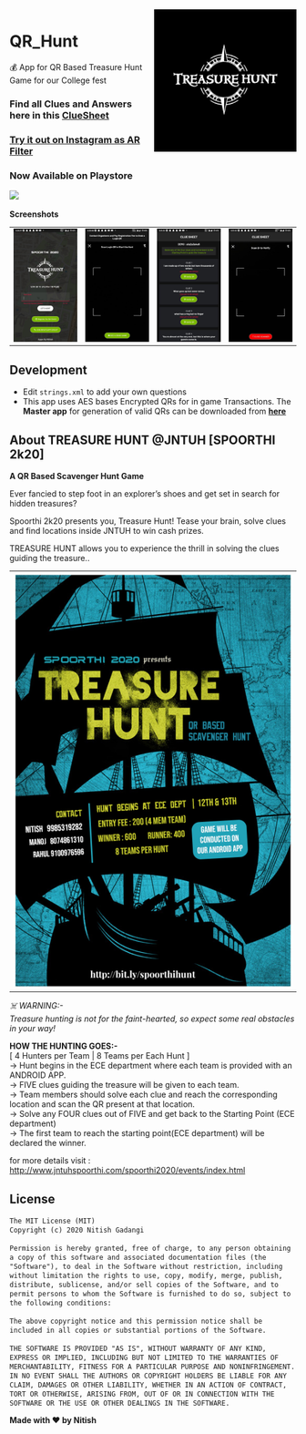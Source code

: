 <img src="./screenshots/icon.png" align="right" height='250'>

# QR_Hunt
💰 App for QR Based Treasure Hunt Game for our College fest <br>

### Find all Clues and Answers here in this [ClueSheet](https://nitishgadangi.github.io/QR_Hunt/)
### [Try it out on Instagram as AR Filter](https://bit.ly/insidejntuhceh)

### Now Available on Playstore

[![](https://github.com/NitishGadangi/Freemium-App/blob/master/google_play_store.png?raw=true)](https://play.google.com/store/apps/details?id=com.nitish.qrhunt)

**Screenshots**

<table>
    <tr>
     <td><kbd><img src="./screenshots/one.jpeg"></kbd></td>
     <td><kbd><img src="./screenshots/two.jpeg"></kbd></td>
     <td><kbd><img src="./screenshots/three.jpeg""></kbd></td>
     <td><kbd><img src="./screenshots/four.jpeg"></kbd></td>
    </tr>
</table>
         
## Development
* Edit ```strings.xml``` to add your own questions
* This app uses AES bases Encrypted QRs for in game Transactions. The **Master app** for generation of valid QRs can be downloaded from **[here](https://github.com/NitishGadangi/QR_Hunt-Master)** <br>

## About TREASURE HUNT @JNTUH [SPOORTHI 2k20]
**A QR Based Scavenger Hunt Game** <br>

Ever fancied to step foot in an explorer’s shoes and get set in search for hidden treasures?

Spoorthi 2k20 presents you, Treasure Hunt! Tease your brain, solve clues and find locations inside JNTUH to win cash prizes.

TREASURE HUNT allows you to experience the thrill in solving the clues guiding the treasure..

<table>
    <tr>
     <td><kbd><img src="./screenshots/thunt.jpg"></kbd></td>
    </tr>
</table>

*☠️ WARNING:-* <br>
*Treasure hunting is not for the faint-hearted, so expect some real obstacles in your way!* <br>
 
**HOW THE HUNTING GOES:-** <br> 
[ 4 Hunters per Team | 8 Teams per Each Hunt ] <br>
-> Hunt begins in the ECE department where each team is provided with an ANDROID APP. <br>
-> FIVE clues guiding the treasure will be given to each team. <br>
-> Team members should solve each clue and reach the corresponding location and scan the QR present at that location. <br>
-> Solve any FOUR clues out of FIVE and get back to the Starting Point (ECE department) <br>
-> The first team to reach the starting point(ECE department) will be declared the winner. <br>


for more details visit : http://www.jntuhspoorthi.com/spoorthi2020/events/index.html

## License
```
The MIT License (MIT)
Copyright (c) 2020 Nitish Gadangi

Permission is hereby granted, free of charge, to any person obtaining a copy of this software and associated documentation files (the "Software"), to deal in the Software without restriction, including without limitation the rights to use, copy, modify, merge, publish, distribute, sublicense, and/or sell copies of the Software, and to permit persons to whom the Software is furnished to do so, subject to the following conditions:

The above copyright notice and this permission notice shall be included in all copies or substantial portions of the Software.

THE SOFTWARE IS PROVIDED "AS IS", WITHOUT WARRANTY OF ANY KIND, EXPRESS OR IMPLIED, INCLUDING BUT NOT LIMITED TO THE WARRANTIES OF MERCHANTABILITY, FITNESS FOR A PARTICULAR PURPOSE AND NONINFRINGEMENT. IN NO EVENT SHALL THE AUTHORS OR COPYRIGHT HOLDERS BE LIABLE FOR ANY CLAIM, DAMAGES OR OTHER LIABILITY, WHETHER IN AN ACTION OF CONTRACT, TORT OR OTHERWISE, ARISING FROM, OUT OF OR IN CONNECTION WITH THE SOFTWARE OR THE USE OR OTHER DEALINGS IN THE SOFTWARE.
```

**Made with ❤️ by Nitish**
